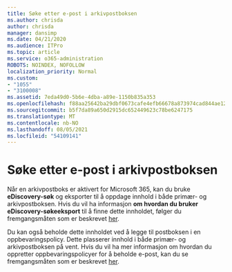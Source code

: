 ```yaml
---
title: Søke etter e-post i arkivpostboksen
ms.author: chrisda
author: chrisda
manager: dansimp
ms.date: 04/21/2020
ms.audience: ITPro
ms.topic: article
ms.service: o365-administration
ROBOTS: NOINDEX, NOFOLLOW
localization_priority: Normal
ms.custom:
- "1055"
- "3100008"
ms.assetid: 7eda49d0-5b6e-4dba-a89e-1150b835a353
ms.openlocfilehash: f88aa25642ba29dbf0673cafe4efb66678a873974cad844ae12fc35287915f33
ms.sourcegitcommit: b5f7da89a650d2915dc652449623c78be6247175
ms.translationtype: MT
ms.contentlocale: nb-NO
ms.lasthandoff: 08/05/2021
ms.locfileid: "54109141"
---
```

# <a name="search-for-email-in-the-archive-mailbox"></a>Søke etter e-post i arkivpostboksen

Når en arkivpostboks er aktivert for Microsoft 365, kan du bruke **eDiscovery-søk** og eksporter til å oppdage innhold i både primær- og arkivpostboksen. Hvis du vil ha informasjon **om hvordan du bruker eDiscovery-søkeeksport** til å finne dette innholdet, følger du fremgangsmåten som er beskrevet [her](https://docs.microsoft.com/microsoft-365/compliance/export-search-results).
  
Du kan også beholde dette innholdet ved å legge til postboksen i en oppbevaringspolicy. Dette plasserer innhold i både primær- og arkivpostboksen på vent. Hvis du vil ha mer informasjon om hvordan du oppretter oppbevaringspolicyer for å beholde e-post, kan du se fremgangsmåten som er beskrevet [her](https://docs.microsoft.com/microsoft-365/compliance/retention-policies).
  